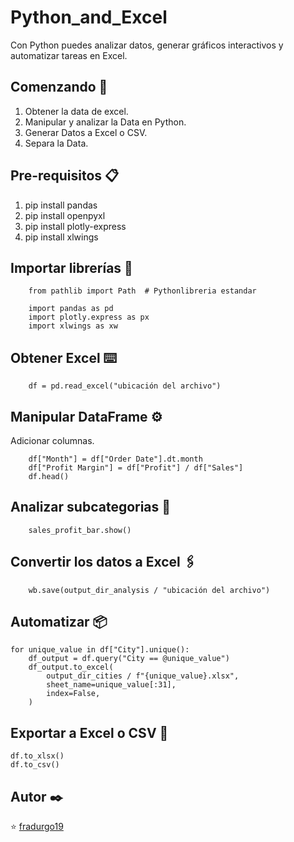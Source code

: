# Python_and_Excel

Con Python puedes analizar datos, generar gráficos interactivos y automatizar tareas en Excel.

## Comenzando 🚀

1. Obtener la data de excel.
2. Manipular y analizar la Data en Python.
3. Generar Datos a Excel o CSV.
4. Separa la Data.

## Pre-requisitos 📋

1. pip install pandas 
2. pip install openpyxl 
3. pip install plotly-express 
4. pip install xlwings 

## Importar librerías 🔧

        from pathlib import Path  # Pythonlibreria estandar

        import pandas as pd  
        import plotly.express as px 
        import xlwings as xw  

## Obtener Excel ⌨️

        df = pd.read_excel("ubicación del archivo")

## Manipular DataFrame ⚙️

Adicionar columnas.

        df["Month"] = df["Order Date"].dt.month
        df["Profit Margin"] = df["Profit"] / df["Sales"]
        df.head()

## Analizar subcategorias  📖

        sales_profit_bar.show()

## Convertir los datos a Excel 🖇️

        wb.save(output_dir_analysis / "ubicación del archivo")

## Automatizar 📦

    for unique_value in df["City"].unique():
        df_output = df.query("City == @unique_value")
        df_output.to_excel(
            output_dir_cities / f"{unique_value}.xlsx",
            sheet_name=unique_value[:31],
            index=False,
        )
    
## Exportar a Excel o CSV 🔩
    
    df.to_xlsx()
    df.to_csv()
    
## Autor ✒️
    
   ⭐️  [fradurgo19](https://github.com/fradurgo19)
  
